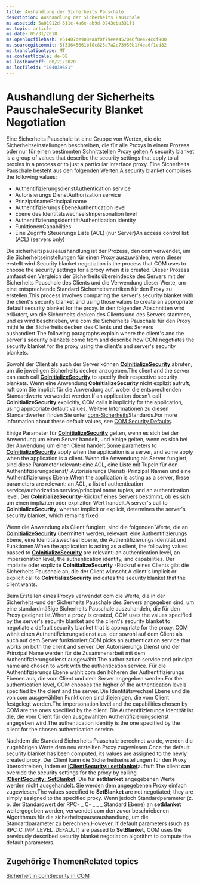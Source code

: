 ```yaml
---
title: Aushandlung der Sicherheits Pauschale
description: Aushandlung der Sicherheits Pauschale
ms.assetid: 5a01912d-611c-4a6e-ab9d-0243cba331f1
ms.topic: article
ms.date: 05/31/2018
ms.openlocfilehash: e51407de908eaaf0f79eea452046f8e424ccf900
ms.sourcegitcommit: 5f33645661bf8c825a7a2e73950b1f4ea0f1cd82
ms.translationtype: MT
ms.contentlocale: de-DE
ms.lasthandoff: 08/21/2020
ms.locfileid: "104039681"
---
```

# <a name="security-blanket-negotiation"></a><span data-ttu-id="adf9f-103">Aushandlung der Sicherheits Pauschale</span><span class="sxs-lookup"><span data-stu-id="adf9f-103">Security Blanket Negotiation</span></span>

<span data-ttu-id="adf9f-104">Eine Sicherheits Pauschale ist eine Gruppe von Werten, die die Sicherheitseinstellungen beschreiben, die für alle Proxys in einem Prozess oder nur für einen bestimmten Schnittstellen Proxy gelten.</span><span class="sxs-lookup"><span data-stu-id="adf9f-104">A security blanket is a group of values that describe the security settings that apply to all proxies in a process or to just a particular interface proxy.</span></span> <span data-ttu-id="adf9f-105">Eine Sicherheits Pauschale besteht aus den folgenden Werten:</span><span class="sxs-lookup"><span data-stu-id="adf9f-105">A security blanket comprises the following values:</span></span>

-   <span data-ttu-id="adf9f-106">Authentifizierungsdienst</span><span class="sxs-lookup"><span data-stu-id="adf9f-106">Authentication service</span></span>
-   <span data-ttu-id="adf9f-107">Autorisierungs Dienst</span><span class="sxs-lookup"><span data-stu-id="adf9f-107">Authorization service</span></span>
-   <span data-ttu-id="adf9f-108">Prinzipalname</span><span class="sxs-lookup"><span data-stu-id="adf9f-108">Principal name</span></span>
-   <span data-ttu-id="adf9f-109">Authentifizierungs Ebene</span><span class="sxs-lookup"><span data-stu-id="adf9f-109">Authentication level</span></span>
-   <span data-ttu-id="adf9f-110">Ebene des Identitätswechsels</span><span class="sxs-lookup"><span data-stu-id="adf9f-110">Impersonation level</span></span>
-   <span data-ttu-id="adf9f-111">Authentifizierungsidentität</span><span class="sxs-lookup"><span data-stu-id="adf9f-111">Authentication identity</span></span>
-   <span data-ttu-id="adf9f-112">Funktionen</span><span class="sxs-lookup"><span data-stu-id="adf9f-112">Capabilities</span></span>
-   <span data-ttu-id="adf9f-113">Eine Zugriffs Steuerungs Liste (ACL) (nur Server)</span><span class="sxs-lookup"><span data-stu-id="adf9f-113">An access control list (ACL) (servers only)</span></span>

<span data-ttu-id="adf9f-114">Die sicherheitspauseaushandlung ist der Prozess, den com verwendet, um die Sicherheitseinstellungen für einen Proxy auszuwählen, wenn dieser erstellt wird.</span><span class="sxs-lookup"><span data-stu-id="adf9f-114">Security blanket negotiation is the process that COM uses to choose the security settings for a proxy when it is created.</span></span> <span data-ttu-id="adf9f-115">Dieser Prozess umfasst den Vergleich der Sicherheits übereindecke des Servers mit der Sicherheits Pauschale des Clients und die Verwendung dieser Werte, um eine entsprechende Standard Sicherheitsmetriken für den Proxy zu erstellen.</span><span class="sxs-lookup"><span data-stu-id="adf9f-115">This process involves comparing the server's security blanket with the client's security blanket and using those values to create an appropriate default security blanket for the proxy.</span></span> <span data-ttu-id="adf9f-116">In den folgenden Abschnitten wird erläutert, wo die Sicherheits decken des Clients und des Servers stammen, und es wird beschrieben, wie com die Sicherheits Pauschale für den Proxy mithilfe der Sicherheits decken des Clients und des Servers aushandiert.</span><span class="sxs-lookup"><span data-stu-id="adf9f-116">The following paragraphs explain where the client's and the server's security blankets come from and describe how COM negotiates the security blanket for the proxy using the client's and server's security blankets.</span></span>

<span data-ttu-id="adf9f-117">Sowohl der Client als auch der Server können [**CoInitializeSecurity**](/windows/desktop/api/combaseapi/nf-combaseapi-coinitializesecurity) abrufen, um die jeweiligen Sicherheits decken anzugeben.</span><span class="sxs-lookup"><span data-stu-id="adf9f-117">The client and the server can each call [**CoInitializeSecurity**](/windows/desktop/api/combaseapi/nf-combaseapi-coinitializesecurity) to specify their respective security blankets.</span></span> <span data-ttu-id="adf9f-118">Wenn eine Anwendung **CoInitializeSecurity** nicht explizit aufruft, ruft com Sie implizit für die Anwendung auf, wobei die entsprechenden Standardwerte verwendet werden.</span><span class="sxs-lookup"><span data-stu-id="adf9f-118">If an application doesn't call **CoInitializeSecurity** explicitly, COM calls it implicitly for the application, using appropriate default values.</span></span> <span data-ttu-id="adf9f-119">Weitere Informationen zu diesen Standardwerten finden Sie unter [com-Sicherheits](com-security-defaults.md)Standards.</span><span class="sxs-lookup"><span data-stu-id="adf9f-119">For more information about these default values, see [COM Security Defaults](com-security-defaults.md).</span></span>

<span data-ttu-id="adf9f-120">Einige Parameter für [**CoInitializeSecurity**](/windows/desktop/api/combaseapi/nf-combaseapi-coinitializesecurity) gelten, wenn es sich bei der Anwendung um einen Server handelt, und einige gelten, wenn es sich bei der Anwendung um einen Client handelt.</span><span class="sxs-lookup"><span data-stu-id="adf9f-120">Some parameters to [**CoInitializeSecurity**](/windows/desktop/api/combaseapi/nf-combaseapi-coinitializesecurity) apply when the application is a server, and some apply when the application is a client.</span></span> <span data-ttu-id="adf9f-121">Wenn die Anwendung als Server fungiert, sind diese Parameter relevant: eine ACL, eine Liste mit Tupeln für den Authentifizierungsdienst/-Autorisierungs Dienst/-Prinzipal Namen und eine Authentifizierungs Ebene.</span><span class="sxs-lookup"><span data-stu-id="adf9f-121">When the application is acting as a server, these parameters are relevant: an ACL, a list of authentication service/authorization service/principal name tuples, and an authentication level.</span></span> <span data-ttu-id="adf9f-122">Der **CoInitializeSecurity**-Rückruf eines Servers bestimmt, ob es sich um einen impliziten oder expliziten Wert handelt.</span><span class="sxs-lookup"><span data-stu-id="adf9f-122">A server's call to **CoInitializeSecurity**, whether implicit or explicit, determines the server's security blanket, which remains fixed.</span></span>

<span data-ttu-id="adf9f-123">Wenn die Anwendung als Client fungiert, sind die folgenden Werte, die an [**CoInitializeSecurity**](/windows/desktop/api/combaseapi/nf-combaseapi-coinitializesecurity) übermittelt werden, relevant: eine Authentifizierungs Ebene, eine Identitätswechsel Ebene, die Authentifizierungs Identität und Funktionen.</span><span class="sxs-lookup"><span data-stu-id="adf9f-123">When the application is acting as a client, the following values passed to [**CoInitializeSecurity**](/windows/desktop/api/combaseapi/nf-combaseapi-coinitializesecurity) are relevant: an authentication level, an impersonation level, the authentication identity, and capabilities.</span></span> <span data-ttu-id="adf9f-124">Der implizite oder explizite **CoInitializeSecurity** -Rückruf eines Clients gibt die Sicherheits Pauschale an, die der Client wünscht.</span><span class="sxs-lookup"><span data-stu-id="adf9f-124">A client's implicit or explicit call to **CoInitializeSecurity** indicates the security blanket that the client wants.</span></span>

<span data-ttu-id="adf9f-125">Beim Erstellen eines Proxys verwendet com die Werte, die in der Sicherheits-und der Sicherheits Pauschale des Servers angegeben sind, um eine standardmäßige Sicherheits Pauschale auszuhandeln, die für den Proxy geeignet ist.</span><span class="sxs-lookup"><span data-stu-id="adf9f-125">When a proxy is created, COM uses the values specified by the server's security blanket and the client's security blanket to negotiate a default security blanket that is appropriate for the proxy.</span></span> <span data-ttu-id="adf9f-126">COM wählt einen Authentifizierungsdienst aus, der sowohl auf dem Client als auch auf dem Server funktioniert.</span><span class="sxs-lookup"><span data-stu-id="adf9f-126">COM picks an authentication service that works on both the client and server.</span></span> <span data-ttu-id="adf9f-127">Der Autorisierungs Dienst und der Prinzipal Name werden für die Zusammenarbeit mit dem Authentifizierungsdienst ausgewählt.</span><span class="sxs-lookup"><span data-stu-id="adf9f-127">The authorization service and principal name are chosen to work with the authentication service.</span></span> <span data-ttu-id="adf9f-128">Für die Authentifizierungs Ebene wählt com den höheren der Authentifizierungs Ebenen aus, die vom Client und dem Server angegeben werden.</span><span class="sxs-lookup"><span data-stu-id="adf9f-128">For the authentication level, COM chooses the higher of the authentication levels specified by the client and the server.</span></span> <span data-ttu-id="adf9f-129">Die Identitätswechsel Ebene und die von com ausgewählten Funktionen sind diejenigen, die vom Client festgelegt werden.</span><span class="sxs-lookup"><span data-stu-id="adf9f-129">The impersonation level and the capabilities chosen by COM are the ones specified by the client.</span></span> <span data-ttu-id="adf9f-130">Die Authentifizierungs Identität ist die, die vom Client für den ausgewählten Authentifizierungsdienst angegeben wird.</span><span class="sxs-lookup"><span data-stu-id="adf9f-130">The authentication identity is the one specified by the client for the chosen authentication service.</span></span>

<span data-ttu-id="adf9f-131">Nachdem die Standard Sicherheits Pauschale berechnet wurde, werden die zugehörigen Werte dem neu erstellten Proxy zugewiesen.</span><span class="sxs-lookup"><span data-stu-id="adf9f-131">Once the default security blanket has been computed, its values are assigned to the newly created proxy.</span></span> <span data-ttu-id="adf9f-132">Der Client kann die Sicherheitseinstellungen für den Proxy überschreiben, indem er [**IClientSecurity:: setblanket**](/windows/win32/api/objidl/nf-objidl-iclientsecurity-setblanket)aufruft.</span><span class="sxs-lookup"><span data-stu-id="adf9f-132">The client can override the security settings for the proxy by calling [**IClientSecurity::SetBlanket**](/windows/win32/api/objidl/nf-objidl-iclientsecurity-setblanket).</span></span> <span data-ttu-id="adf9f-133">Die für **setblanket** angegebenen Werte werden nicht ausgehandelt. Sie werden dem angegebenen Proxy einfach zugewiesen.</span><span class="sxs-lookup"><span data-stu-id="adf9f-133">The values specified to **SetBlanket** are not negotiated; they are simply assigned to the specified proxy.</span></span> <span data-ttu-id="adf9f-134">Wenn jedoch Standardparameter (z. b. der Standardwert der RPC- \_ C- \_ \_ \_ Standard Ebene) an **setblanket** weitergegeben werden, verwendet com den zuvor beschriebenen Algorithmus für die sicherheitspauseaushandlung, um die Standardparameter zu berechnen.</span><span class="sxs-lookup"><span data-stu-id="adf9f-134">However, if default parameters (such as RPC\_C\_IMP\_LEVEL\_DEFAULT) are passed to **SetBlanket**, COM uses the previously described security blanket negotiation algorithm to compute the default parameters.</span></span>

## <a name="related-topics"></a><span data-ttu-id="adf9f-135">Zugehörige Themen</span><span class="sxs-lookup"><span data-stu-id="adf9f-135">Related topics</span></span>

<dl> <dt>

[<span data-ttu-id="adf9f-136">Sicherheit in com</span><span class="sxs-lookup"><span data-stu-id="adf9f-136">Security in COM</span></span>](security-in-com.md)
</dt> </dl>

 

 